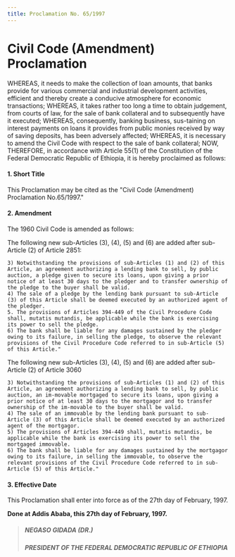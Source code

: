 ```yaml
---
title: Proclamation No. 65/1997
---
```


# Civil Code (Amendment) Proclamation

WHEREAS, it needs to make the collection of loan amounts, that banks provide for various commercial and industrial development activities, efficient and thereby create a conducive atmosphere for economic transactions; WHEREAS, it takes rather too long a time to obtain judgement, from courts of law, for the sale of bank collateral and to subsequently have it executed; WHEREAS, consequently, banking business, sus-taining on interest payments on loans it provides from public monies received by way of saving deposits, has been adversely affected; WHEREAS, it is necessary to amend the Civil Code with respect to the sale of bank collateral; NOW, THEREFORE, in accordance with Article 55(1) of the Constitution of the Federal Democratic Republic of Ethiopia, it is hereby proclaimed as follows:

#### 1. Short Title

This Proclamation may be cited as the "Civil Code (Amendment) Proclamation No.65/1997."

#### 2. Amendment

The 1960 Civil Code is amended as follows:

The following new sub-Articles (3), (4), (5) and (6) are added after sub-Article (2) of Article 2851:

    3) Notwithstanding the provisions of sub-Articles (1) and (2) of this Article, an agreement authorizing a lending bank to sell, by public auction, a pledge given to secure its loans, upon giving a prior notice of at least 30 days to the pledger and to transfer ownership of the pledge to the buyer shall be valid.
    4) The sale of a pledge by the lending bank pursuant to sub-Article (3) of this Article shall be deemed executed by an authorized agent of the pledger.
    5. The provisions of Articles 394-449 of the Civil Procedure Code shall, mutatis mutandis, be applicable while the bank is exercising its power to sell the pledge.
    6) The bank shall be liable for any damages sustained by the pledger owing to its failure, in selling the pledge, to observe the relevant provisions of the Civil Procedure Code referred to in sub-Article (5) of this Article."

The following new sub-Articles (3), (4), (5) and (6) are added after sub-Article (2) of Article 3060

    3) Notwithstanding the provisions of sub-Articles (1) and (2) of this Article, an agreement authorizing a lending bank to sell, by public auction, an im-movable mortgaged to secure its loans, upon giving a prior notice of at least 30 days to the mortgagor and to transfer ownership of the im-movable to the buyer shall be valid.
    4) The sale of an immovable by the lending bank pursuant to sub-Article (3) of this Article shall be deemed executed by an authorized agent of the mortgagor.
    5) The provisions of Articles 394-449 shall, mutatis mutandis, be applicable while the bank is exercising its power to sell the mortgaged immovable.
    6) The bank shall be liable for any damages sustained by the mortgagor owing to its failure, in selling the immovable, to observe the relevant provisions of the Civil Procedure Code referred to in sub-Article (5) of this Article."

#### 3. Effective Date

This Proclamation shall enter into force as of the 27th day of February, 1997.

**Done at Addis Ababa, this 27th day of February, 1997.**

> ##### NEGASO GIDADA (DR.)
>
> ##### PRESIDENT OF THE FEDERAL DEMOCRATIC REPUBLIC OF ETHIOPIA
